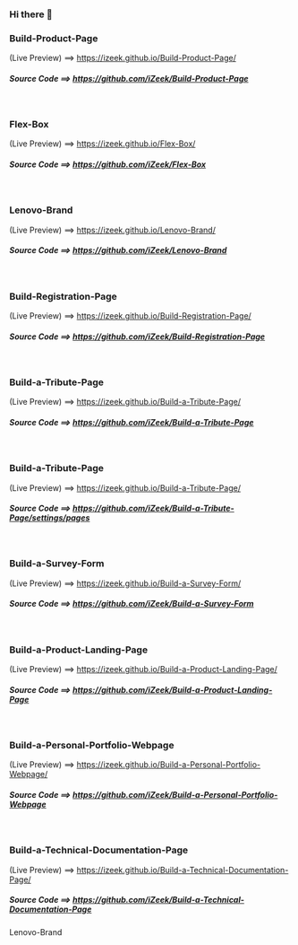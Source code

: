 ### Hi there 👋


### Build-Product-Page
(Live Preview) ==> https://izeek.github.io/Build-Product-Page/
##### Source Code ==> https://github.com/iZeek/Build-Product-Page
<br>

### Flex-Box
(Live Preview) ==> https://izeek.github.io/Flex-Box/
##### Source Code ==> https://github.com/iZeek/Flex-Box
<br>

### Lenovo-Brand
(Live Preview) ==> https://izeek.github.io/Lenovo-Brand/
##### Source Code ==> https://github.com/iZeek/Lenovo-Brand
<br>

### Build-Registration-Page
(Live Preview) ==> https://izeek.github.io/Build-Registration-Page/
##### Source Code ==> https://github.com/iZeek/Build-Registration-Page
<br>

### Build-a-Tribute-Page
(Live Preview) ==> https://izeek.github.io/Build-a-Tribute-Page/
##### Source Code ==> https://github.com/iZeek/Build-a-Tribute-Page
<br>

### Build-a-Tribute-Page
(Live Preview) ==> https://izeek.github.io/Build-a-Tribute-Page/
##### Source Code ==> https://github.com/iZeek/Build-a-Tribute-Page/settings/pages
<br>

### Build-a-Survey-Form
(Live Preview) ==> https://izeek.github.io/Build-a-Survey-Form/
##### Source Code ==> https://github.com/iZeek/Build-a-Survey-Form
<br>

### Build-a-Product-Landing-Page
(Live Preview) ==> https://izeek.github.io/Build-a-Product-Landing-Page/
##### Source Code ==> https://github.com/iZeek/Build-a-Product-Landing-Page
<br>

### Build-a-Personal-Portfolio-Webpage
(Live Preview) ==> https://izeek.github.io/Build-a-Personal-Portfolio-Webpage/
##### Source Code ==> https://github.com/iZeek/Build-a-Personal-Portfolio-Webpage
<br>

### Build-a-Technical-Documentation-Page
(Live Preview) ==> https://izeek.github.io/Build-a-Technical-Documentation-Page/
##### Source Code ==> https://github.com/iZeek/Build-a-Technical-Documentation-Page



Lenovo-Brand
<!--
**iZeek/iZeek** is a ✨ _special_ ✨ repository because its `README.md` (this file) appears on your GitHub profile.

Here are some ideas to get you started:

- 🔭 I’m currently working on ...
- 🌱 I’m currently learning ...
- 👯 I’m looking to collaborate on ...
- 🤔 I’m looking for help with ...
- 💬 Ask me about ...
- 📫 How to reach me: ...
- 😄 Pronouns: ...
- ⚡ Fun fact: ...
-->
